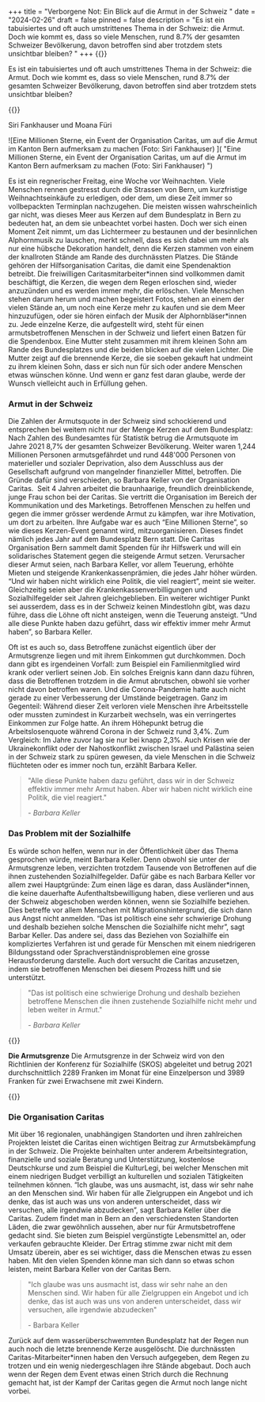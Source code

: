 +++
title = "Verborgene Not: Ein Blick auf die Armut in der Schweiz "
date = "2024-02-26"
draft = false
pinned = false
description = "Es ist ein tabuisiertes und oft auch umstrittenes Thema in der Schweiz: die Armut. Doch wie kommt es, dass so viele Menschen, rund 8.7% der gesamten Schweizer Bevölkerung, davon betroffen sind aber trotzdem stets unsichtbar bleiben?  "
+++
{{<lead>}}

Es ist ein tabuisiertes und oft auch umstrittenes Thema in der Schweiz: die Armut. Doch wie kommt es, dass so viele Menschen, rund 8.7% der gesamten Schweizer Bevölkerung, davon betroffen sind aber trotzdem stets unsichtbar bleiben?

{{</lead>}}

Siri Fankhauser und Moana Füri 

![Eine Millionen Sterne, ein Event der Organisation Caritas, um auf die Armut im Kanton Bern aufmerksam zu machen (Foto: Siri Fankhauser) ]( "Eine Millionen Sterne, ein Event der Organisation Caritas, um auf die Armut im Kanton Bern aufmerksam zu machen (Foto: Siri Fankhauser) ")

Es ist ein regnerischer Freitag, eine Woche vor Weihnachten. Viele Menschen rennen gestresst durch die Strassen von Bern, um kurzfristige Weihnachtseinkäufe zu erledigen, oder dem, um diese Zeit immer so vollbepackten Terminplan nachzugehen. Die meisten wissen wahrscheinlich gar nicht, was dieses Meer aus Kerzen auf dem Bundesplatz in Bern zu bedeuten hat, an dem sie unbeachtet vorbei hasten. Doch wer sich einen Moment Zeit nimmt, um das Lichtermeer zu bestaunen und der besinnlichen Alphornmusik zu lauschen, merkt schnell, dass es sich dabei um mehr als nur eine hübsche Dekoration handelt, denn die Kerzen stammen von einem der knallroten Stände am Rande des durchnässten Platzes. Die Stände gehören der Hilfsorganisation Caritas, die damit eine Spendenaktion betreibt. Die freiwilligen Caritasmitarbeiter\*innen sind vollkommen damit beschäftigt, die Kerzen, die wegen dem Regen erloschen sind, wieder anzuzünden und es werden immer mehr, die erlöschen. Viele Menschen stehen darum herum und machen begeistert Fotos, stehen an einem der vielen Stände an, um noch eine Kerze mehr zu kaufen und sie dem Meer hinzuzufügen, oder sie hören einfach der Musik der Alphornbläser\*innen zu. Jede einzelne Kerze, die aufgestellt wird, steht für einen armutsbetroffenen Menschen in der Schweiz und liefert einen Batzen für die Spendenbox. Eine Mutter steht zusammen mit ihrem kleinen Sohn am Rande des Bundesplatzes und die beiden blicken auf die vielen Lichter. Die Mutter zeigt auf die brennende Kerze, die sie soeben gekauft hat und ​​meint zu ihrem kleinen Sohn, dass er sich nun für sich oder andere Menschen etwas wünschen könne. Und wenn er ganz fest daran glaube, werde der Wunsch vielleicht auch in Erfüllung gehen.

### Armut in der Schweiz

Die Zahlen der Armutsquote in der Schweiz sind schockierend und entsprechen bei weitem nicht nur der Menge Kerzen auf dem Bundesplatz: Nach Zahlen des Bundesamtes für Statistik betrug die Armutsquote im Jahre 2021 8,7% der gesamten Schweizer Bevölkerung. Weiter waren 1,244 Millionen Personen armutsgefährdet und rund 448'000 Personen von materieller und sozialer Deprivation, also dem Ausschluss aus der Gesellschaft aufgrund von mangelnder finanzieller Mittel, betroffen. Die Gründe dafür sind verschieden, so Barbara Keller von der Organisation Caritas.  Seit 4 Jahren arbeitet die braunhaarige, freundlich dreinblickende, junge Frau schon bei der Caritas. Sie vertritt die Organisation im Bereich der Kommunikation und des Marketings. Betroffenen Menschen zu helfen und gegen die immer grösser werdende Armut zu kämpfen, war ihre Motivation, um dort zu arbeiten. Ihre Aufgabe war es auch “Eine Millionen Sterne”, so wie dieses Kerzen-Event genannt wird, mitzuorganisieren. Dieses findet nämlich jedes Jahr auf dem Bundesplatz Bern statt. Die Caritas Organisation Bern sammelt damit Spenden für ihr Hilfswerk und will ein solidarisches Statement gegen die steigende Armut setzen. Verursacher dieser Armut seien, nach Barbara Keller, vor allem Teuerung, erhöhte Mieten und steigende Krankenkassenprämien, die jedes Jahr höher würden. “Und wir haben nicht wirklich eine Politik, die viel reagiert”, meint sie weiter. Gleichzeitig seien aber die Krankenkassenverbilligungen und Sozialhilfegelder seit Jahren gleichgeblieben. Ein weiterer wichtiger Punkt sei ausserdem, dass es in der Schweiz keinen Mindestlohn gibt, was dazu führe, dass die Löhne oft nicht ansteigen, wenn die Teuerung ansteigt. “Und alle diese Punkte haben dazu geführt, dass wir effektiv immer mehr Armut haben”, so Barbara Keller.  

Oft ist es auch so, dass Betroffene zunächst eigentlich über der Armutsgrenze liegen und mit ihrem Einkommen gut durchkommen. Doch dann gibt es irgendeinen Vorfall: zum Beispiel ein Familienmitglied wird krank oder verliert seinen Job. Ein solches Ereignis kann dann dazu führen, dass die Betroffenen trotzdem in die Armut abrutschen, obwohl sie vorher nicht davon betroffen waren. Und die Corona-Pandemie hatte auch nicht gerade zu einer Verbesserung der Umstände beigetragen. Ganz im Gegenteil: Während dieser Zeit verloren viele Menschen ihre Arbeitsstelle oder mussten zumindest in Kurzarbeit wechseln, was ein verringertes Einkommen zur Folge hatte. An ihrem Höhepunkt betrug die Arbeitslosenquote während Corona in der Schweiz rund 3,4%. Zum Vergleich: Im Jahre zuvor lag sie nur bei knapp 2,3%. Auch Krisen wie der Ukrainekonflikt oder der Nahostkonflikt zwischen Israel und Palästina seien in der Schweiz stark zu spüren gewesen, da viele Menschen in die Schweiz flüchteten oder es immer noch tun, erzählt Barbara Keller.  

> "Alle diese Punkte haben dazu geführt, dass wir in der Schweiz effektiv immer mehr Armut haben. Aber wir haben nicht wirklich eine Politik, die viel reagiert." 
>
> \- *Barbara Keller* 

### Das Problem mit der Sozialhilfe

Es würde schon helfen, wenn nur in der Öffentlichkeit über das Thema gesprochen würde, meint Barbara Keller. Denn obwohl sie unter der Armutsgrenze leben, verzichten trotzdem Tausende von Betroffenen auf die ihnen zustehenden Sozialhilfegelder. Dafür gäbe es nach Barbara Keller vor allem zwei Hauptgründe: Zum einen läge es daran, dass Ausländer*innen, die keine dauerhafte Aufenthaltsbewilligung haben, diese verlieren und aus der Schweiz abgeschoben werden können, wenn sie Sozialhilfe beziehen. Dies betreffe vor allem Menschen mit Migrationshintergrund, die sich dann aus Angst nicht anmelden. “Das ist politisch eine sehr schwierige Drohung und deshalb beziehen solche Menschen die Sozialhilfe nicht mehr”, sagt Barbar Keller. Das andere sei, dass das Beziehen von Sozialhilfe ein kompliziertes Verfahren ist und gerade für Menschen mit einem niedrigeren Bildungsstand oder Sprachverständnisproblemen eine grosse Herausforderung darstelle. Auch dort versucht die Caritas anzusetzen, indem sie betroffenen Menschen bei diesem Prozess hilft und sie unterstützt.  

> "Das ist politisch eine schwierige Drohung und deshalb beziehen betroffene Menschen die ihnen zustehende Sozialhilfe nicht mehr und leben weiter in Armut."
>
> *\- Barbara Keller*

{{<box>}}

**Die Armutsgrenze**
Die Armutsgrenze in der Schweiz wird von den Richtlinien der Konferenz für Sozialhilfe (SKOS) abgeleitet und betrug 2021 durchschnittlich 2289 Franken im Monat für eine Einzelperson und 3989 Franken für zwei Erwachsene mit zwei Kindern.

{{</box>}}

### Die Organisation Caritas 

Mit über 16 regionalen, unabhängigen Standorten und ihren zahlreichen Projekten leistet die Caritas einen wichtigen Beitrag zur Armutsbekämpfung in der Schweiz. Die Projekte beinhalten unter anderem Arbeitsintegration, finanzielle und soziale Beratung und Unterstützung, kostenlose Deutschkurse und zum Beispiel die KulturLegi, bei welcher Menschen mit einem niedrigen Budget verbilligt an kulturellen und sozialen Tätigkeiten teilnehmen können. “Ich glaube, was uns ausmacht, ist, dass wir sehr nahe an den Menschen sind. Wir haben für alle Zielgruppen ein Angebot und ich denke, das ist auch was uns von anderen unterscheidet, dass wir versuchen, alle irgendwie abzudecken”, sagt Barbara Keller über die Caritas. Zudem findet man in Bern an den verschiedensten Standorten Läden, die zwar gewöhnlich aussehen, aber nur für Armutsbetroffene gedacht sind. Sie bieten zum Beispiel vergünstigte Lebensmittel an, oder verkaufen gebrauchte Kleider. ​​Der Ertrag stimme zwar nicht mit dem Umsatz überein, aber es sei wichtiger, dass die Menschen etwas zu essen haben. Mit den vielen Spenden könne man sich dann so etwas schon leisten, meint Barbara Keller von der Caritas Bern.

> "Ich glaube was uns ausmacht ist, dass wir sehr nahe an den Menschen sind. Wir haben für alle Zielgruppen ein Angebot und ich denke, das ist auch was uns von anderen unterscheidet, dass wir versuchen, alle irgendwie abzudecken"
>
> \- Barbara Keller

Zurück auf dem wasserüberschwemmten Bundesplatz hat der Regen nun auch noch die letzte brennende Kerze ausgelöscht. Die durchnässten Caritas-Mitarbeiter*innen haben den Versuch aufgegeben, dem Regen zu trotzen und ein wenig niedergeschlagen ihre Stände abgebaut. Doch auch wenn der Regen dem Event etwas einen Strich durch die Rechnung gemacht hat, ist der Kampf der Caritas gegen die Armut noch lange nicht vorbei.